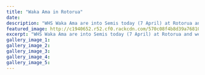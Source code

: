```yaml
---
title: "Waka Ama in Rotorua"
date: 
description: "WHS Waka Ama are into Semis today (7 April) at Rotorua and we're in champs for 2 of our 4 races and plate for the other 2."
featured_image: http://c1940652.r52.cf0.rackcdn.com/570c08f4b8d39a7681001106/WHS-in-semis-at-Waka-Ama-Rotorua-7.4.16.jpg
excerpt: "WHS Waka Ama are into Semis today (7 April) at Rotorua and we're in champs for 2 of our 4 races and plate for the other 2."
gallery_image_1: 
gallery_image_2: 
gallery_image_3: 
gallery_image_4: 
gallery_image_5: 
---
```

